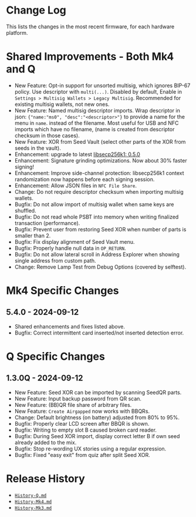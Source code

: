 # Change Log

This lists the changes in the most recent firmware, for each hardware platform.

# Shared Improvements - Both Mk4 and Q

- New Feature: Opt-in support for unsorted multisig, which ignores BIP-67 policy. Use
  descriptor with `multi(...)`. Disabled by default, Enable in 
  `Settings > Multisig Wallets > Legacy Multisig`. Recommended for existing multisig
  wallets, not new ones.
- New Feature: Named multisig descriptor imports. Wrap descriptor in json:
    `{"name:"ms0", "desc":"<descriptor>"}` to provide a name for the menu in `name`.
  instead of the filename. Most useful for USB and NFC imports which have no filename, 
  (name is created from descriptor checksum in those cases).
- New Feature: XOR from Seed Vault (select other parts of the XOR from seeds in the vault).
- Enhancement: upgrade to latest 
  [libsecp256k1: 0.5.0](https://github.com/bitcoin-core/secp256k1/releases/tag/v0.5.0) 
- Enhancement: Signature grinding optimizations. Now about 30% faster signing!
- Enhancement: Improve side-channel protection: libsecp256k1 context randomization now happens
  before each signing session.
- Enhancement: Allow JSON files in `NFC File Share`.
- Change: Do not require descriptor checksum when importing multisig wallets.
- Bugfix: Do not allow import of multisig wallet when same keys are shuffled.
- Bugfix: Do not read whole PSBT into memory when writing finalized transaction (performance).
- Bugfix: Prevent user from restoring Seed XOR when number of parts is smaller than 2.
- Bugfix: Fix display alignment of Seed Vault menu.
- Bugfix: Properly handle null data in `OP_RETURN`.
- Bugfix: Do not allow lateral scroll in Address Explorer when showing single address
  from custom path.
- Change: Remove Lamp Test from Debug Options (covered by selftest).

# Mk4 Specific Changes

## 5.4.0 - 2024-09-12

- Shared enhancements and fixes listed above.
- Bugfix: Correct intermittent card inserted/not inserted detection error.


# Q Specific Changes

## 1.3.0Q - 2024-09-12

- New Feature: Seed XOR can be imported by scanning SeedQR parts.
- New Feature: Input backup password from QR scan.
- New Feature: (BB)QR file share of arbitrary files.
- New Feature: `Create Airgapped` now works with BBQRs.
- Change: Default brightness (on battery) adjusted from 80% to 95%.
- Bugfix: Properly clear LCD screen after BBQR is shown.
- Bugfix: Writing to empty slot B caused broken card reader.
- Bugfix: During Seed XOR import, display correct letter B if own seed already added to the mix.
- Bugfix: Stop re-wording UX stories using a regular expression.
- Bugfix: Fixed "easy exit" from quiz after split Seed XOR.



# Release History

- [`History-Q.md`](History-Q.md)
- [`History-Mk4.md`](History-Mk4.md)
- [`History-Mk3.md`](History-Mk3.md)

